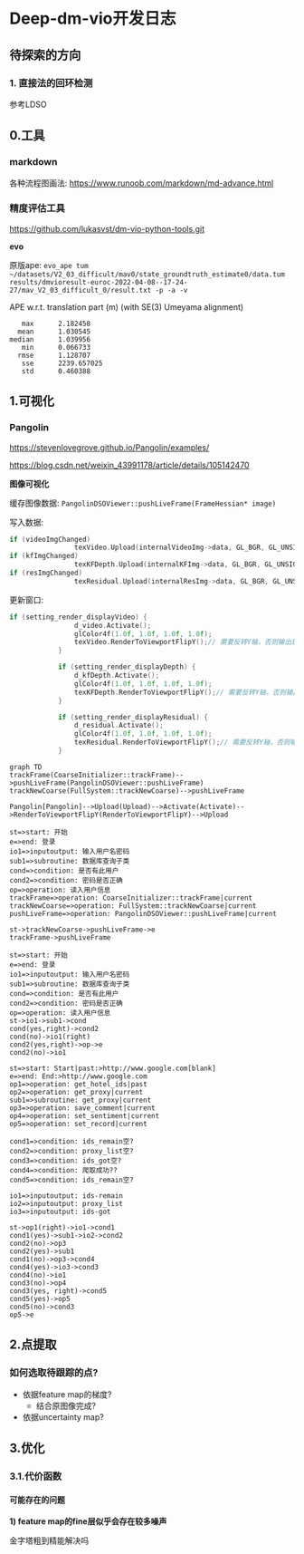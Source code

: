 # Deep-dm-vio开发日志

## 待探索的方向

### 1. 直接法的回环检测

参考LDSO



## 0.工具
### markdown

各种流程图画法: https://www.runoob.com/markdown/md-advance.html

### 精度评估工具

https://github.com/lukasvst/dm-vio-python-tools.git

**evo**

原版ape: `evo_ape tum ~/datasets/V2_03_difficult/mav0/state_groundtruth_estimate0/data.tum results/dmvioresult-euroc-2022-04-08--17-24-27/mav_V2_03_difficult_0/result.txt -p -a -v`

APE w.r.t. translation part (m)
(with SE(3) Umeyama alignment)

       max      2.182458
      mean      1.030545
    median      1.039956
       min      0.066733
      rmse      1.128707
       sse      2239.657025
       std      0.460388


## 1.可视化
### Pangolin
https://stevenlovegrove.github.io/Pangolin/examples/

https://blog.csdn.net/weixin_43991178/article/details/105142470

**图像可视化**

缓存图像数据: `PangolinDSOViewer::pushLiveFrame(FrameHessian* image)`

写入数据: 

```cpp
if (videoImgChanged)
                texVideo.Upload(internalVideoImg->data, GL_BGR, GL_UNSIGNED_BYTE);
if (kfImgChanged)
                texKFDepth.Upload(internalKFImg->data, GL_BGR, GL_UNSIGNED_BYTE);
if (resImgChanged)
                texResidual.Upload(internalResImg->data, GL_BGR, GL_UNSIGNED_BYTE);
```

更新窗口:

```cpp
if (setting_render_displayVideo) {
                d_video.Activate();
                glColor4f(1.0f, 1.0f, 1.0f, 1.0f);
                texVideo.RenderToViewportFlipY();// 需要反转Y轴，否则输出是倒着的
            }

            if (setting_render_displayDepth) {
                d_kfDepth.Activate();
                glColor4f(1.0f, 1.0f, 1.0f, 1.0f);
                texKFDepth.RenderToViewportFlipY();// 需要反转Y轴，否则输出是倒着的
            }

            if (setting_render_displayResidual) {
                d_residual.Activate();
                glColor4f(1.0f, 1.0f, 1.0f, 1.0f);
                texResidual.RenderToViewportFlipY();// 需要反转Y轴，否则输出是倒着的
            }
```



```mermaid
graph TD
trackFrame(CoarseInitializer::trackFrame)-->pushLiveFrame(PangolinDSOViewer::pushLiveFrame)
trackNewCoarse(FullSystem::trackNewCoarse)-->pushLiveFrame

Pangolin[Pangolin]-->Upload(Upload)-->Activate(Activate)-->RenderToViewportFlipY(RenderToViewportFlipY)-->Upload
```

```flow
st=>start: 开始
e=>end: 登录
io1=>inputoutput: 输入用户名密码
sub1=>subroutine: 数据库查询子类
cond=>condition: 是否有此用户
cond2=>condition: 密码是否正确
op=>operation: 读入用户信息
trackFrame=>operation: CoarseInitializer::trackFrame|current
trackNewCoarse=>operation: FullSystem::trackNewCoarse|current
pushLiveFrame=>operation: PangolinDSOViewer::pushLiveFrame|current

st->trackNewCoarse->pushLiveFrame->e
trackFrame->pushLiveFrame
```





```flow
st=>start: 开始
e=>end: 登录
io1=>inputoutput: 输入用户名密码
sub1=>subroutine: 数据库查询子类
cond=>condition: 是否有此用户
cond2=>condition: 密码是否正确
op=>operation: 读入用户信息
st->io1->sub1->cond
cond(yes,right)->cond2
cond(no)->io1(right)
cond2(yes,right)->op->e
cond2(no)->io1
```

```flow
st=>start: Start|past:>http://www.google.com[blank]
e=>end: End:>http://www.google.com
op1=>operation: get_hotel_ids|past
op2=>operation: get_proxy|current
sub1=>subroutine: get_proxy|current
op3=>operation: save_comment|current
op4=>operation: set_sentiment|current
op5=>operation: set_record|current

cond1=>condition: ids_remain空?
cond2=>condition: proxy_list空?
cond3=>condition: ids_got空?
cond4=>condition: 爬取成功??
cond5=>condition: ids_remain空?

io1=>inputoutput: ids-remain
io2=>inputoutput: proxy_list
io3=>inputoutput: ids-got

st->op1(right)->io1->cond1
cond1(yes)->sub1->io2->cond2
cond2(no)->op3
cond2(yes)->sub1
cond1(no)->op3->cond4
cond4(yes)->io3->cond3
cond4(no)->io1
cond3(no)->op4
cond3(yes, right)->cond5
cond5(yes)->op5
cond5(no)->cond3
op5->e
```

## 2.点提取

### 如何选取待跟踪的点?

- 依据feature map的梯度?
  - 结合原图像完成?
- 依据uncertainty map?

## 3.优化

### 3.1.代价函数

#### 可能存在的问题

**1) feature map的fine层似乎会存在较多噪声**

金字塔粗到精能解决吗
